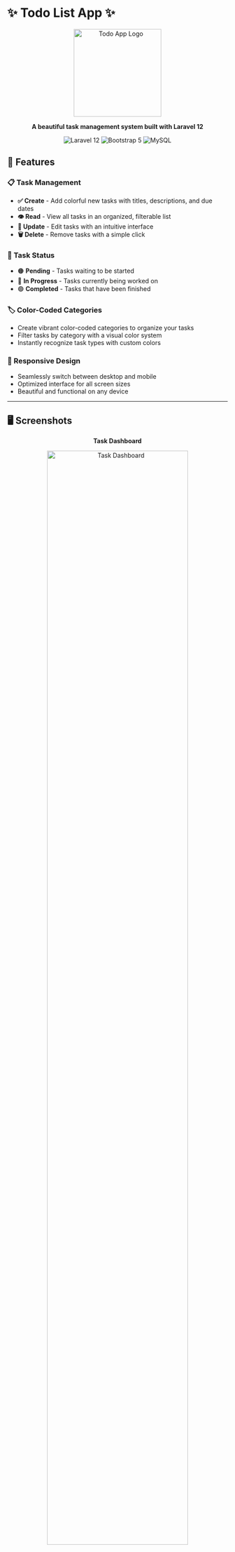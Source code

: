 # ✨ Todo List App ✨

<div align="center">
  <img src="https://api.placeholder.com/400/320" alt="Todo App Logo" width="200"/>
  <br>
  <p><b>A beautiful task management system built with Laravel 12</b></p>
  <p>
    <img src="https://img.shields.io/badge/Laravel-12-FF2D20?style=for-the-badge&logo=laravel&logoColor=white" alt="Laravel 12"/>
    <img src="https://img.shields.io/badge/Bootstrap-5-7952B3?style=for-the-badge&logo=bootstrap&logoColor=white" alt="Bootstrap 5"/>
    <img src="https://img.shields.io/badge/MySQL-4479A1?style=for-the-badge&logo=mysql&logoColor=white" alt="MySQL"/>
  </p>
</div>

## 🌟 Features

### 📋 Task Management
- **✅ Create** - Add colorful new tasks with titles, descriptions, and due dates
- **👁️ Read** - View all tasks in an organized, filterable list
- **🔄 Update** - Edit tasks with an intuitive interface
- **🗑️ Delete** - Remove tasks with a simple click

### 🚦 Task Status
- 🟠 **Pending** - Tasks waiting to be started
- 🔵 **In Progress** - Tasks currently being worked on
- 🟢 **Completed** - Tasks that have been finished

### 🏷️ Color-Coded Categories
- Create vibrant color-coded categories to organize your tasks
- Filter tasks by category with a visual color system
- Instantly recognize task types with custom colors

### 📱 Responsive Design
- Seamlessly switch between desktop and mobile
- Optimized interface for all screen sizes
- Beautiful and functional on any device

---

## 🖥️ Screenshots

<div align="center">
  <p><b>Task Dashboard</b></p>
  <img src="https://d1ka0itfguscri.cloudfront.net/aW9Z/2025/04/12/04/44/cTflfEnjrke/preview.jpg" alt="Task Dashboard" width="80%"/>
  <br><br>
  
  <p><b>Mobile View</b></p>
  <img src="https://api.placeholder.com/400/800" alt="Mobile View" width="30%"/>
</div>

---

## 🚀 Installation

```bash
# Clone the repository
git clone <repository-url>
cd todo-app

# Install dependencies
composer install

# Configure environment
cp .env.example .env

# Generate key
php artisan key:generate

# Run migrations
php artisan migrate

# Compile assets
npm install && npm run dev

# Start server
php artisan serve
```

Visit `http://localhost:8000` in your browser and start organizing your life! ✨

---

## 🗃️ Database Structure

<div align="center">
  <table>
    <tr>
      <th colspan="3" style="text-align:center;background-color:#FF2D20;color:white;">Tasks Table</th>
    </tr>
    <tr>
      <td><b>id</b></td>
      <td>Primary key</td>
    </tr>
    <tr>
      <td><b>title</b></td>
      <td>Task title</td>
    </tr>
    <tr>
      <td><b>description</b></td>
      <td>Task details</td>
    </tr>
    <tr>
      <td><b>due_date</b></td>
      <td>Deadline</td>
    </tr>
    <tr>
      <td><b>status</b></td>
      <td>pending/in-progress/completed</td>
    </tr>
    <tr>
      <td><b>category_id</b></td>
      <td>Foreign key to categories</td>
    </tr>
    <tr>
      <td><b>label_color</b></td>
      <td>Color for task</td>
    </tr>
  </table>

  <table>
    <tr>
      <th colspan="3" style="text-align:center;background-color:#4479A1;color:white;">Categories Table</th>
    </tr>
    <tr>
      <td><b>id</b></td>
      <td>Primary key</td>
    </tr>
    <tr>
      <td><b>name</b></td>
      <td>Category name</td>
    </tr>
    <tr>
      <td><b>color</b></td>
      <td>Display color</td>
    </tr>
  </table>
</div>

---

## 🎯 How to Use

### 📝 Managing Tasks

1. **View Tasks** - Your dashboard displays all tasks with smart filtering
2. **Add a Task** - Click the vibrant ➕ button to create a new task
3. **Edit Task** - Tap the ✏️ icon to modify any task
4. **Delete Task** - Use the 🗑️ icon to remove tasks you no longer need
5. **Task Details** - Click any task to see its complete information

### 🔖 Managing Categories

1. **Create Categories** - Set up colorful categories like "Work" 💼, "Personal" ❤️, "Shopping" 🛒
2. **Assign Colors** - Pick from a full color spectrum for each category
3. **Filter by Category** - Click a category to see only relevant tasks

### 🔍 Smart Filtering

1. **By Status** - Toggle between Pending 🟠, In Progress 🔵, and Completed 🟢
2. **By Category** - Filter using your custom color-coded categories
3. **By Due Date** - Organize tasks by upcoming deadlines ⏰

---

## 💡 Challenges & Solutions

### 🎨 Color Picker Enhancement

**Challenge:** The color picker wasn't properly integrated with the UI in category creation and updates.

**Solution:** Implemented a custom HTML5 color input with proper data binding, ensuring colors are correctly saved and displayed across the application.

---

## 🔮 Future Enhancements

- ⭐ Task priorities with visual indicators
- 🔔 Smart due date reminders
- 📱 Native mobile app version
- 🌓 Elegant dark mode
- 📊 Progress statistics and charts

---

## 📹 Live Demo

<div align="center">
  <a href="https://go.screenpal.com/watch/cTflfCnjrg9">
    <img src="https://d1ka0itfguscri.cloudfront.net/aW9Z/2025/04/12/04/44/cTflfEnjrke/preview.jpg" alt="Video Demo Thumbnail" width="60%"/>
    <br>
    <p>👆 Click to watch the demo!</p>
  </a>
</div>

---

## 🧠 Project Insights

This project was developed as part of a dev internship challenge, focusing on creating a practical, user-friendly task management system. The emphasis was on:

- Clean, maintainable code structure
- Intuitive user experience
- Responsive design principles
- Practical functionality over complexity

---

<div align="center">
  <p>Made with ❤️ using Laravel</p>
  <p>© 2025 | MIT License</p>
</div>
